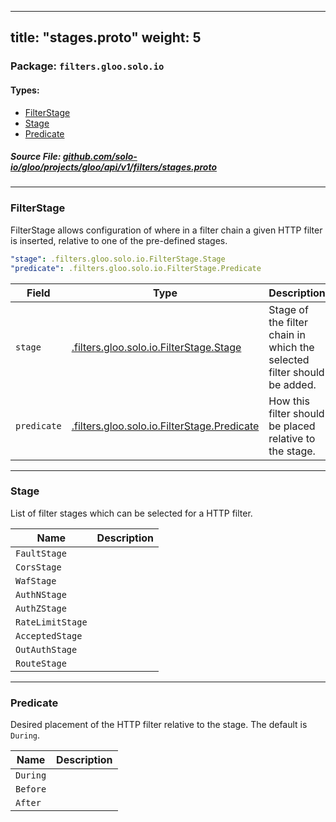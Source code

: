 
---
title: "stages.proto"
weight: 5
---

<!-- Code generated by solo-kit. DO NOT EDIT. -->


### Package: `filters.gloo.solo.io` 
#### Types:


- [FilterStage](#filterstage)
- [Stage](#stage)
- [Predicate](#predicate)
  



##### Source File: [github.com/solo-io/gloo/projects/gloo/api/v1/filters/stages.proto](https://github.com/solo-io/gloo/blob/main/projects/gloo/api/v1/filters/stages.proto)





---
### FilterStage

 
FilterStage allows configuration of where in a filter chain a given HTTP filter is inserted,
relative to one of the pre-defined stages.

```yaml
"stage": .filters.gloo.solo.io.FilterStage.Stage
"predicate": .filters.gloo.solo.io.FilterStage.Predicate

```

| Field | Type | Description |
| ----- | ---- | ----------- | 
| `stage` | [.filters.gloo.solo.io.FilterStage.Stage](../stages.proto.sk/#stage) | Stage of the filter chain in which the selected filter should be added. |
| `predicate` | [.filters.gloo.solo.io.FilterStage.Predicate](../stages.proto.sk/#predicate) | How this filter should be placed relative to the stage. |




---
### Stage

 
List of filter stages which can be selected for a HTTP filter.

| Name | Description |
| ----- | ----------- | 
| `FaultStage` |  |
| `CorsStage` |  |
| `WafStage` |  |
| `AuthNStage` |  |
| `AuthZStage` |  |
| `RateLimitStage` |  |
| `AcceptedStage` |  |
| `OutAuthStage` |  |
| `RouteStage` |  |




---
### Predicate

 
Desired placement of the HTTP filter relative to the stage. The default is `During`.

| Name | Description |
| ----- | ----------- | 
| `During` |  |
| `Before` |  |
| `After` |  |





<!-- Start of HubSpot Embed Code -->
<script type="text/javascript" id="hs-script-loader" async defer src="//js.hs-scripts.com/5130874.js"></script>
<!-- End of HubSpot Embed Code -->
